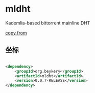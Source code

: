 # mldht

Kademlia-based bittorrent mainline DHT

[copy from](https://github.com/the8472/mldht)

## 坐标

```xml

<dependency>
    <groupId>org.beykery</groupId>
    <artifactId>mldht</artifactId>
    <version>0.0.7-RELEASE</version>
</dependency>
```
